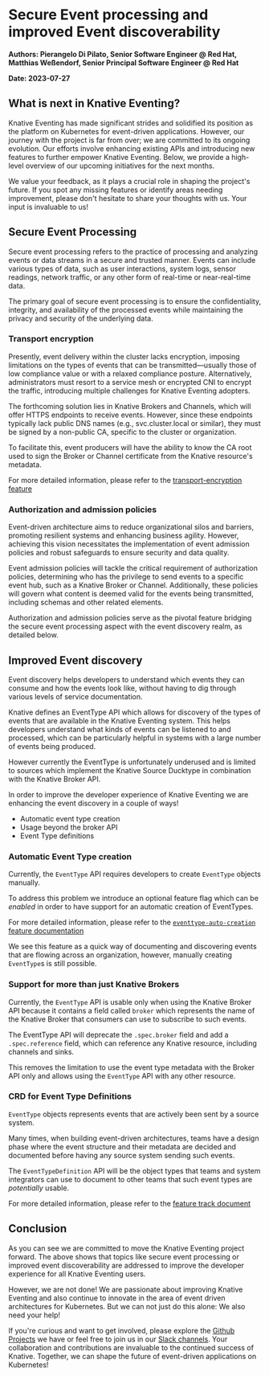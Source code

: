 # Secure Event processing and improved Event discoverability

**Authors: Pierangelo Di Pilato, Senior Software Engineer @ Red Hat, Matthias Weßendorf, Senior
Principal Software Engineer @ Red Hat**

**Date: 2023-07-27**

## What is next in Knative Eventing?

Knative Eventing has made significant strides and solidified its position as the platform on
Kubernetes for event-driven applications. However, our journey with the project is far from over; we
are committed to its ongoing evolution. Our efforts involve enhancing existing APIs and introducing
new features to further empower Knative Eventing. Below, we provide a high-level overview of our
upcoming initiatives for the next months.

We value your feedback, as it plays a crucial role in shaping the project's future. If you spot any
missing features or identify areas needing improvement, please don't hesitate to share your thoughts
with us. Your input is invaluable to us!

## Secure Event Processing

Secure event processing refers to the practice of processing and analyzing events or data streams in
a secure and trusted manner. Events can include various types of data, such as user interactions,
system logs, sensor readings, network traffic, or any other form of real-time or near-real-time
data.

The primary goal of secure event processing is to ensure the confidentiality, integrity, and
availability of the processed events while maintaining the privacy and security of the underlying
data.

### Transport encryption

Presently, event delivery within the cluster lacks encryption, imposing limitations on the types of
events that can be transmitted—usually those of low compliance value or with a relaxed compliance
posture. Alternatively, administrators must resort to a service mesh or encrypted CNI to encrypt the
traffic, introducing multiple challenges for Knative Eventing adopters.

The forthcoming solution lies in Knative Brokers and Channels, which will offer HTTPS endpoints to
receive events. However, since these endpoints typically lack public DNS names (e.g.,
svc.cluster.local or similar), they must be signed by a non-public CA, specific to the cluster or
organization.

To facilitate this, event producers will have the ability to know the CA root used to sign the
Broker or Channel certificate from the Knative resource's metadata.

For more detailed information, please refer to
the [transport-encryption feature](/docs/eventing/experimental-features/transport-encryption/)

### Authorization and admission policies

Event-driven architecture aims to reduce organizational silos and barriers, promoting resilient
systems and enhancing business agility. However, achieving this vision necessitates the
implementation of event admission policies and robust safeguards to ensure security and data
quality.

Event admission policies will tackle the critical requirement of authorization policies, determining
who has the privilege to send events to a specific event hub, such as a Knative Broker or Channel.
Additionally, these policies will govern what content is deemed valid for the events being
transmitted, including schemas and other related elements.

Authorization and admission policies serve as the pivotal feature bridging the secure event
processing aspect with the event discovery realm, as detailed below.

## Improved Event discovery

Event discovery helps developers to understand which events they can consume and how the events look
like, without having to dig through various levels of service documentation.

Knative defines an EventType API which allows for discovery of the types of events that are
available in the Knative Eventing system. This helps developers understand what kinds of events can
be listened to and processed, which can be particularly helpful in systems with a large number of
events being produced.

However currently the EventType is unfortunately underused and is limited to sources which implement
the Knative Source Ducktype in combination with the Knative Broker API.

In order to improve the developer experience of Knative Eventing we are enhancing the event
discovery in a couple of ways!

* Automatic event type creation
* Usage beyond the broker API
* Event Type definitions

### Automatic Event Type creation

Currently, the `EventType` API requires developers to create `EventType` objects manually.

To address this problem we introduce an optional feature flag which can be _enabled_ in order to
have support for an automatic creation of EventTypes.

For more detailed information, please refer to
the [`eventtype-auto-creation` feature documentation](/docs/eventing/experimental-features/eventtype-auto-creation.md)

We see this feature as a quick way of documenting and discovering events that are flowing across an
organization, however, manually creating `EventType`s is still possible.

### Support for more than just Knative Brokers

Currently, the `EventType` API is usable only when using the Knative Broker API because it contains
a field called `broker` which represents the name of the Knative Broker that consumers can use to
subscribe to such events.

The EventType API will deprecate the `.spec.broker` field and add a `.spec.reference` field,
which can reference any Knative resource, including channels and sinks.

This removes the limitation to use the event type metadata with the Broker API
only and allows using the `EventType` API with any other resource.

### CRD for Event Type Definitions

`EventType` objects represents events that are actively been sent by a source system.

Many times, when building event-driven architectures, teams have a design phase where the event
structure and their metadata are decided and documented before having any source system sending
such events.

The `EventTypeDefinition` API will be the object types that teams and system integrators can use
to document to other teams that such event types are _potentially_ usable.

For more detailed information, please refer to
the [feature track document](https://docs.google.com/document/d/1vwEWtAm28g_QY9j0b63h8sRpGhvyB1K5ViNr8X3vIiM/edit)

## Conclusion

As you can see we are committed to move the Knative Eventing project forward. The above shows that
topics like secure event processing or improved event discoverability are addressed to improve the
developer experience for all Knative Eventing users.

However, we are not done! We are passionate about improving Knative Eventing and also continue to
innovate in the area of event driven architectures for Kubernetes. But we can not just do this
alone: We also need your help!

If you're curious and want to get involved, please explore
the [Github Projects](https://github.com/orgs/knative/projects) we have or feel free
to join us in our [Slack channels](https://knative.dev/docs/community/#communication-channels). Your
collaboration and contributions are invaluable to the continued success of Knative.
Together, we can shape the future of event-driven applications on Kubernetes!
